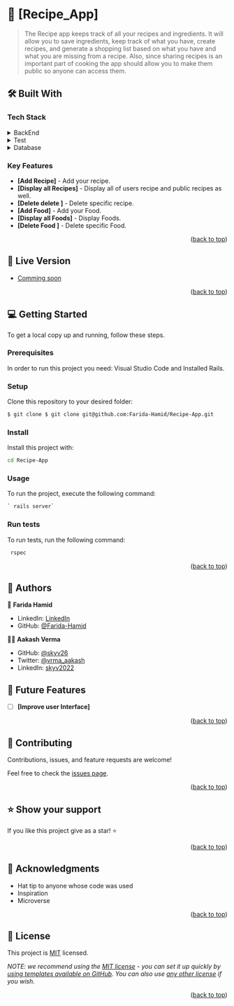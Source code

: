 # 📖 [Recipe_App] <a name="about-project"></a>

>  The Recipe app keeps track of all your recipes and ingredients. It will allow you to save ingredients, keep track of what you have, create recipes, and generate a shopping list based on what you have and what you are missing from a recipe. Also, since sharing recipes is an important part of cooking the app should allow you to make them public so anyone can access them.

## 🛠 Built With <a name="built-with"></a>

### Tech Stack <a name="tech-stack"></a>

<details>
  <summary>BackEnd</summary>
  <ul>
    <li><a href="https://railsguide.com/">Rails</a></li>
  </ul>
</details>

<details>
  <summary>Test</summary>
  <ul>
    <li><a href="https://rspec.com/">RSPEC</a></li>
  </ul>
</details>

<details>
<summary>Database</summary>
  <ul>
    <li><a href="https://www.postgresql.org/">PostgreSQL</a></li>
  </ul>
</details>

<!-- Features -->

### Key Features <a name="key-features"></a>

- **[Add Recipe]** - Add your recipe.
- **[Display all Recipes]** - Display all of users recipe and public recipes as well.
- **[Delete delete ]** - Delete specific recipe.
- **[Add Food]** - Add your Food.
- **[Display all Foods]** - Display  Foods.
- **[Delete Food ]** - Delete specific Food.

<p align="right">(<a href="#readme-top">back to top</a>)</p>

<!-- LIVE DEMO -->

## 🚀 Live Version <a name="live-demo"></a>

- [Comming soon]()

<p align="right">(<a href="#readme-top">back to top</a>)</p>

<!-- GETTING STARTED -->

## 💻 Getting Started <a name="getting-started"></a>

To get a local copy up and running, follow these steps.

### Prerequisites

In order to run this project you need: Visual Studio Code and Installed Rails.

### Setup

Clone this repository to your desired folder:

```bash command
$ git clone $ git clone git@github.com:Farida-Hamid/Recipe-App.git
```

### Install

Install this project with:

```bash command
cd Recipe-App
```

### Usage

To run the project, execute the following command:

```bash command
` rails server`
```

### Run tests

To run tests, run the following command:
```bash command
 rspec
```


<p align="right">(<a href="#readme-top">back to top</a>)</p>

<!-- AUTHORS -->

## 👥 Authors <a name="authors"></a>

👤 **Farida Hamid**

- LinkedIn: [LinkedIn](https://linkedin.com/in/farida-hamid)
- GitHub: [@Farida-Hamid](https://github.com/Farida-Hamid)

👨‍💻 **Aakash Verma**

- GitHub: [@skyv26](https://github.com/skyv26)
- Twitter: [@vrma_aakash](https://twitter.com/vrma_aakash)
- LinkedIn: [skyv2022](https://linkedin.com/in/skyv2022)

<!-- FUTURE FEATURES -->

## 🔭 Future Features <a name="future-features"></a>

- [ ] **[Improve user Interface]**

<p align="right">(<a href="#readme-top">back to top</a>)</p>

<!-- CONTRIBUTING -->

## 🤝 Contributing <a name="contributing"></a>

Contributions, issues, and feature requests are welcome!

Feel free to check the [issues page](../../issues/).

<p align="right">(<a href="#readme-top">back to top</a>)</p>

<!-- SUPPORT -->

## ⭐️ Show your support <a name="support"></a>

If you like this project give as a star! ⭐️

<p align="right">(<a href="#readme-top">back to top</a>)</p>

<!-- ACKNOWLEDGEMENTS -->

## 🙏 Acknowledgments <a name="acknowledgements"></a>

- Hat tip to anyone whose code was used
- Inspiration
- Microverse

<p align="right">(<a href="#readme-top">back to top</a>)</p>

<!-- LICENSE -->

## 📝 License <a name="license"></a>

This project is [MIT](./LICENSE) licensed.

_NOTE: we recommend using the [MIT license](https://choosealicense.com/licenses/mit/) - you can set it up quickly by [using templates available on GitHub](https://docs.github.com/en/communities/setting-up-your-project-for-healthy-contributions/adding-a-license-to-a-repository). You can also use [any other license](https://choosealicense.com/licenses/) if you wish._

<p align="right">(<a href="#readme-top">back to top</a>)</p>